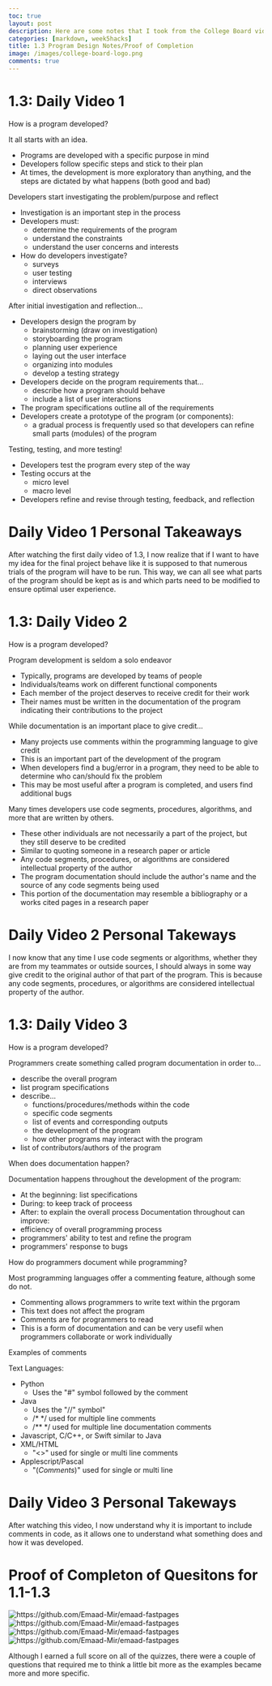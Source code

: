 ```yaml
---
toc: true
layout: post
description: Here are some notes that I took from the College Board videos about program design.
categories: [markdown, week5hacks]
title: 1.3 Program Design Notes/Proof of Completion
image: /images/college-board-logo.png
comments: true
---
```


# 1.3: Daily Video 1

How is a program developed?

It all starts with an idea.
- Programs are developed with a specific purpose in mind
- Developers follow specific steps and stick to their plan
- At times, the development is more exploratory than anything, and the steps are dictated by what happens (both good and bad)

Developers start investigating the problem/purpose and reflect
- Investigation is an important step in the process
- Developers must:
    - determine the requirements of the program
    - understand the constraints
    - understand the user concerns and interests
- How do developers investigate?
    - surveys
    - user testing
    - interviews
    - direct observations

After initial investigation and reflection...
- Developers design the program by
    - brainstorming (draw on investigation)
    - storyboarding the program
    - planning user experience
    - laying out the user interface
    - organizing into modules
    - develop a testing strategy
- Developers decide on the program requirements that...
    - describe how a program should behave
    - include a list of user interactions
- The program specifications outline all of the requirements
- Developers create a prototype of the program (or components):
    - a gradual process is frequently used so that developers can refine small parts (modules) of the program

Testing, testing, and more testing!
- Developers test the program every step of the way
- Testing occurs at the 
    - micro level
    - macro level
- Developers refine and revise through testing, feedback, and reflection

# Daily Video 1 Personal Takeaways

After watching the first daily video of 1.3, I now realize that if I want to have my idea for the final project behave like it is supposed to that numerous trials of the program will have to be run. This way, we can all see what parts of the program should be kept as is and which parts need to be modified to ensure optimal user experience. 


# 1.3: Daily Video 2

How is a program developed?

Program development is seldom a solo endeavor
- Typically, programs are developed by teams of people
- Individuals/teams work on different functional components
- Each member of the project deserves to receive credit for their work
- Their names must be written in the documentation of the program indicating their contributions to the project

While documentation is an important place to give credit...
- Many projects use comments within the programming language to give credit
- This is an important part of the development of the program
- When developers find a bug/error in a program, they need to be able to determine who can/should fix the problem
- This may be most useful after a program is completed, and users find additional bugs

Many times developers use code segments, procedures, algorithms, and more that are written by others.
- These other individuals are not necessarily a part of the project, but they still deserve to be credited
- Similar to quoting someone in a research paper or article
- Any code segments, procedures, or algorithms are considered intellectual property of the author
- The program documentation should include the author's name and the source of any code segments being used
- This portion of the documentation may resemble a bibliography or a works cited pages in a research paper
    
# Daily Video 2 Personal Takeways 
I now know that any time I use code segments or algorithms, whether they are from my teammates or outside sources, I should always in some way give credit to the original author of that part of the program. This is because any code segments, procedures, or algorithms are considered intellectual property of the author.



# 1.3: Daily Video 3

How is a program developed?

Programmers create something called program documentation in order to...
- describe the overall program
- list program specifications
- describe...
    - functions/procedures/methods within the code
    - specific code segments
    - list of events and corresponding outputs
    - the development of the program
    - how other programs may interact with the program
- list of contributors/authors of the program

When does documentation happen?

Documentation happens throughout the development of the program:
- At the beginning: list specifications
- During: to keep track of proceess
- After: to explain the overall process
Documentation throughout can improve:
- efficiency of overall programming process
- programmers' ability to test and refine the program
- programmers' response to bugs

How do programmers document while programming?

Most programming languages offer a commenting feature, although some do not.
- Commenting allows programmers to write text within the prgoram
- This text does not affect the program
- Comments are for programmers to read
- This is a form of documentation and can be very usefil when programmers collaborate or work individually

Examples of comments

Text Languages:
- Python
    - Uses the "#" symbol followed by the comment
- Java
    - Uses the "//" symbol"
    - /* */ used for multiple line comments
    - /** */ used for multiple line documentation comments
- Javascript, C/C++, or Swift similar to Java
- XML/HTML
    - "<>" used for single or multi line comments
- Applescript/Pascal
    - "(*Comments*)" used for single or multi line

# Daily Video 3 Personal Takeways
After watching this video, I now understand why it is important to include comments in code, as it allows one to understand what something does and how it was developed. 






# Proof of Completon of Quesitons for 1.1-1.3
![]({{site.baseurl}}/images/questions.png "https://github.com/Emaad-Mir/emaad-fastpages")
![]({{site.baseurl}}/images/questions1.png "https://github.com/Emaad-Mir/emaad-fastpages")
![]({{site.baseurl}}/images/questions3.png "https://github.com/Emaad-Mir/emaad-fastpages")
![]({{site.baseurl}}/images/questions2.png "https://github.com/Emaad-Mir/emaad-fastpages")

Although I earned a full score on all of the quizzes, there were a couple of questions that required me to think a little bit more as the examples became more and more specific.